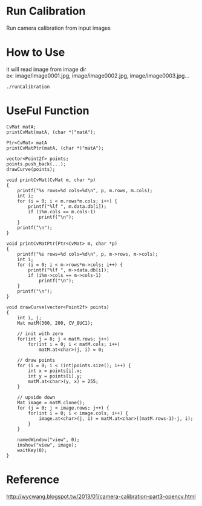 # Run Calibration
Run camera calibration from input images

# How to Use
it will read image from image dir  
ex: image/image0001.jpg, image/image0002.jpg, image/image0003.jpg...  
```
./runCalibration
```

# UseFul Function
```
CvMat matA;
printCvMat(matA, (char *)"matA");

Ptr<CvMat> matA
printCvMatPtr(matA, (char *)"matA");

vector<Point2f> points;
points.push_back(...);
drawCurve(points);
```
```
void printCvMat(CvMat m, char *p)
{
    printf("%s rows=%d cols=%d\n", p, m.rows, m.cols);
    int i;
    for (i = 0; i < m.rows*m.cols; i++) {
        printf("%lf ", m.data.db[i]);
        if (i%m.cols == m.cols-1)
            printf("\n");
    }
    printf("\n");
}

void printCvMatPtr(Ptr<CvMat> m, char *p)
{
    printf("%s rows=%d cols=%d\n", p, m->rows, m->cols);
    int i;
    for (i = 0; i < m->rows*m->cols; i++) {
        printf("%lf ", m->data.db[i]);
        if (i%m->cols == m->cols-1)
            printf("\n");
    }
    printf("\n");
}

void drawCurve(vector<Point2f> points)
{
    int i, j;
    Mat matM(300, 200, CV_8UC1);

    // init with zero
    for(int j = 0; j < matM.rows; j++)
        for(int i = 0; i < matM.cols; i++)
            matM.at<char>(j, i) = 0;

    // draw points
    for (i = 0; i < (int)points.size(); i++) {
        int x = points[i].x;
        int y = points[i].y;
        matM.at<char>(y, x) = 255;
    }

    // upside down
    Mat image = matM.clone();
    for (j = 0; j < image.rows; j++) {
        for(int i = 0; i < image.cols; i++) {
            image.at<char>(j, i) = matM.at<char>((matM.rows-1)-j, i);
        }
    }

    namedWindow("view", 0);
    imshow("view", image);
    waitKey(0);
}
```

# Reference
http://wycwang.blogspot.tw/2013/01/camera-calibration-part3-opencv.html
